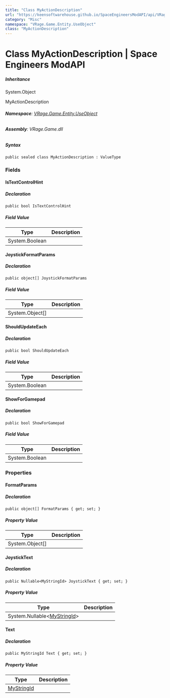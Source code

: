 ```yaml
---
title: "Class MyActionDescription"
url: "https://keensoftwarehouse.github.io/SpaceEngineersModAPI/api/VRage.Game.Entity.UseObject.MyActionDescription.html"
category: "Misc"
namespace: "VRage.Game.Entity.UseObject"
class: "MyActionDescription"
---
```


# Class MyActionDescription | Space Engineers ModAPI

##### Inheritance

System.Object

MyActionDescription

###### **Namespace**: [VRage.Game.Entity.UseObject](https://keensoftwarehouse.github.io/SpaceEngineersModAPI/api/VRage.Game.Entity.UseObject.html)

###### **Assembly**: VRage.Game.dll

##### Syntax

```
public sealed class MyActionDescription : ValueType
```

### Fields

#### IsTextControlHint

##### Declaration

```
public bool IsTextControlHint
```

##### Field Value

| Type | Description |
| --- | --- |
| System.Boolean |     |

#### JoystickFormatParams

##### Declaration

```
public object[] JoystickFormatParams
```

##### Field Value

| Type | Description |
| --- | --- |
| System.Object\[\] |     |

#### ShouldUpdateEach

##### Declaration

```
public bool ShouldUpdateEach
```

##### Field Value

| Type | Description |
| --- | --- |
| System.Boolean |     |

#### ShowForGamepad

##### Declaration

```
public bool ShowForGamepad
```

##### Field Value

| Type | Description |
| --- | --- |
| System.Boolean |     |

### Properties

#### FormatParams

##### Declaration

```
public object[] FormatParams { get; set; }
```

##### Property Value

| Type | Description |
| --- | --- |
| System.Object\[\] |     |

#### JoystickText

##### Declaration

```
public Nullable<MyStringId> JoystickText { get; set; }
```

##### Property Value

| Type | Description |
| --- | --- |
| System.Nullable<[MyStringId](https://keensoftwarehouse.github.io/SpaceEngineersModAPI/api/VRage.Utils.MyStringId.html)\> |     |

#### Text

##### Declaration

```
public MyStringId Text { get; set; }
```

##### Property Value

| Type | Description |
| --- | --- |
| [MyStringId](https://keensoftwarehouse.github.io/SpaceEngineersModAPI/api/VRage.Utils.MyStringId.html) |     |